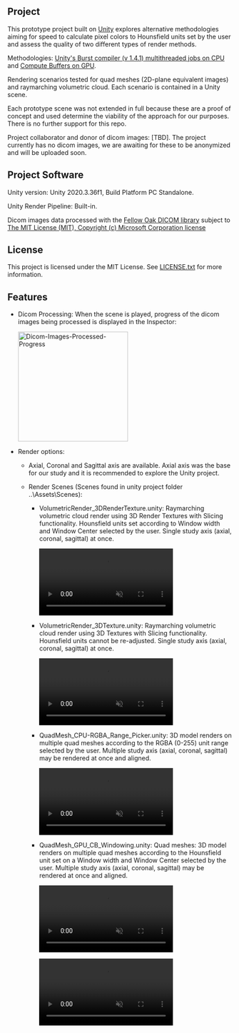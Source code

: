 ## Project
This prototype project built on [Unity](https://unity.com/) explores alternative methodologies aiming for speed to calculate pixel colors to Hounsfield units set by the user and assess the quality of two different types of render methods.

Methodologies: [Unity's Burst compiler (v 1.4.1) multithreaded jobs on CPU](https://docs.unity3d.com/Packages/com.unity.burst@0.2-preview.20/manual/index.html) and [Compute Buffers on GPU](https://docs.unity3d.com/2020.3/Documentation/ScriptReference/ComputeBuffer.html). 

Rendering scenarios tested for quad meshes (2D-plane equivalent images) and raymarching volumetric cloud. Each scenario is contained in a Unity scene.

Each prototype scene was not extended in full because these are a proof of concept and used determine the viability of the approach for our purposes. There is no further support for this repo.

Project collaborator and donor of dicom images: [TBD]. The project currently has no dicom images, we are awaiting for these to be anonymized and will be uploaded soon.

## Project Software
Unity version: Unity 2020.3.36f1, Build Platform PC Standalone.

Unity Render Pipeline: Built-in.

Dicom images data processed with the [Fellow Oak DICOM library](https://github.com/fo-dicom/fo-dicom) subject to [The MIT License (MIT), Copyright (c) Microsoft Corporation license]((https://github.com/fo-dicom/fo-dicom/blob/development/License.txt))

## License
This project is licensed under the MIT License. See [LICENSE.txt](https://github.com/sergiosolorzano/Dicom-3DRender/blob/main/LICENSE.md) for more information.

## Features

* Dicom Processing: When the scene is played, progress of the dicom images being processed is displayed in the Inspector:

  <img width="246" alt="Dicom-Images-Processed-Progress" src="https://user-images.githubusercontent.com/24430655/176902397-e3ed3745-2ba0-4c39-95e3-bd66d9aa6ad3.PNG">

* Render options:
  * Axial, Coronal and Sagittal axis are available. Axial axis was the base for our study and it is recommended to explore the Unity project.
  
  * Render Scenes (Scenes found in unity project folder ..\Assets\Scenes\):
  
    + VolumetricRender_3DRenderTexture.unity: Raymarching volumetric cloud render using 3D Render Textures with Slicing functionality. Hounsfield units set according to Window width and Window Center selected by the user. Single study axis (axial, coronal, sagittal) at once.

      <video src="https://user-images.githubusercontent.com/24430655/176890215-a7bb0a66-8046-4785-87d0-34494c17385b.mp4" controls="controls" muted="muted" playsinline="playsinline"></video>
      
    + VolumetricRender_3DTexture.unity: Raymarching volumetric cloud render using 3D Textures with Slicing functionality. Hounsfield units cannot be re-adjusted. Single study axis (axial, coronal, sagittal) at once.
  
      <video src="https://user-images.githubusercontent.com/24430655/176886772-4135dc33-e270-4643-8c2f-4b942009eaee.mp4" controls="controls" muted="muted" playsinline="playsinline"></video>

    + QuadMesh_CPU-RGBA_Range_Picker.unity: 3D model renders on multiple quad meshes according to the RGBA (0-255) unit range selected by the user. Multiple study axis (axial, coronal, sagittal) may be rendered at once and aligned.

      <video src="https://user-images.githubusercontent.com/24430655/176893082-cbd84e36-e1a6-43e7-a66e-0c1ad1fb441e.mp4" controls="controls" muted="muted" playsinline="playsinline"></video>
      
    + QuadMesh_GPU_CB_Windowing.unity: Quad meshes: 3D model renders on multiple quad meshes according to the Hounsfield unit set on a Window width and Window Center selected by the user. Multiple study axis (axial, coronal, sagittal) may be rendered at once and aligned.
  
      <video src="https://user-images.githubusercontent.com/24430655/176882412-39a4156d-2e70-451a-b6c3-ac033135e69a.mp4" controls="controls" muted="muted" playsinline="playsinline"></video>
  
      <video src="https://user-images.githubusercontent.com/24430655/178246241-c15854c9-c0c2-46b1-86a3-4885c7c21dad.mp4" controls="controls" muted="muted" playsinline="playsinline"></video>
